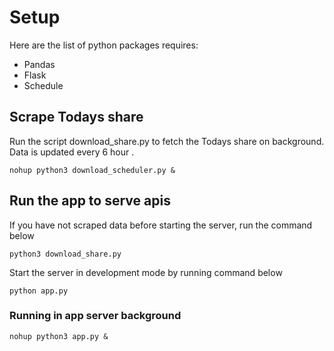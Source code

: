 # Setup

Here are the list of python packages requires:
- Pandas
- Flask
- Schedule

## Scrape Todays share
Run the script download_share.py to fetch the Todays share on background. Data is updated every 6 hour .

```
nohup python3 download_scheduler.py &

```

## Run the app to serve apis
If you have not scraped data before starting the server, run the command below
```
python3 download_share.py
```  

Start the server in development mode by running command below
```
python app.py
``` 

### Running in app server background
```
nohup python3 app.py &
```
